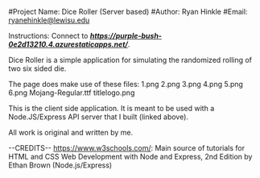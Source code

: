 #Project Name: Dice Roller (Server based)
#Author: Ryan Hinkle
#Email: ryanehinkle@lewisu.edu

Instructions: Connect to ***https://purple-bush-0e2d13210.4.azurestaticapps.net/***.

Dice Roller is a simple application for simulating the randomized rolling of two
six sided die.

The page does make use of these files:
1.png
2.png
3.png
4.png
5.png
6.png
Mojang-Regular.ttf
titlelogo.png

This is the client side application. It is meant to be used with a Node.JS/Express API
server that I built (linked above).

All work is original and written by me.

--CREDITS--
https://www.w3schools.com/: Main source of tutorials for HTML and CSS
Web Development with Node and Express, 2nd Edition by Ethan Brown (Node.js/Express)